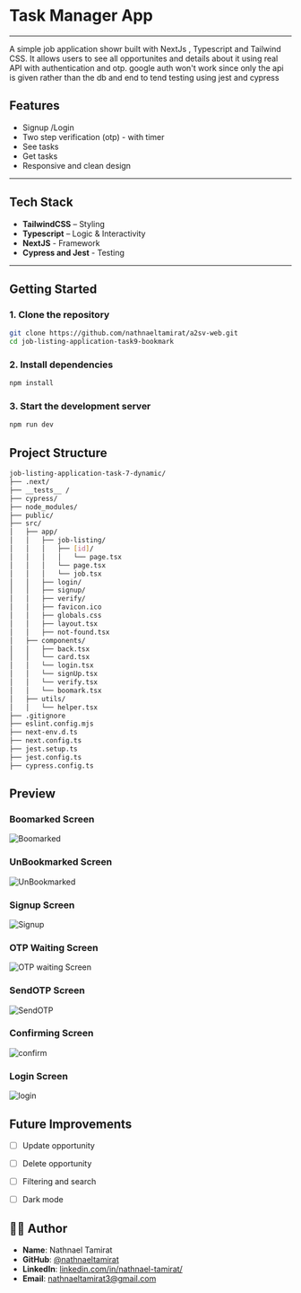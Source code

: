 # Task Manager App
---

A simple job application showr built with NextJs , Typescript and Tailwind CSS. It allows users to see all opportunites and details about it using real API with authentication and otp.
google auth won't work since only the api is given rather than the db and end to tend testing using jest and cypress

##  Features
- Signup /Login
- Two step verification (otp) - with timer
- See tasks
- Get tasks
- Responsive and clean design

---

##  Tech Stack
- **TailwindCSS** – Styling
- **Typescript** – Logic & Interactivity
- **NextJS** - Framework
- **Cypress and Jest** - Testing



---

##  Getting Started

### 1. Clone the repository

```bash
git clone https://github.com/nathnaeltamirat/a2sv-web.git
cd job-listing-application-task9-bookmark
```

### 2. Install dependencies
```bash
npm install
```

### 3. Start the development server
```bash
npm run dev
```
## Project Structure
```bash
job-listing-application-task-7-dynamic/
├── .next/
├── __tests__ /
├── cypress/
├── node_modules/
├── public/
├── src/
│   ├── app/
│   │   ├── job-listing/
│   │   │   ├── [id]/
│   │   │   │   └── page.tsx
│   │   │   └── page.tsx
│   │   │   └── job.tsx
│   │   ├── login/
│   │   ├── signup/
│   │   ├── verify/
│   │   ├── favicon.ico
│   │   ├── globals.css
│   │   ├── layout.tsx
│   │   ├── not-found.tsx
│   ├── components/
│   │   ├── back.tsx
│   │   └── card.tsx
│   │   └── login.tsx
│   │   └── signUp.tsx
│   │   └── verify.tsx
│   │   └── boomark.tsx
│   ├── utils/
│   │   └── helper.tsx
├── .gitignore
├── eslint.config.mjs
├── next-env.d.ts
├── next.config.ts
├── jest.setup.ts
├── jest.config.ts
├── cypress.config.ts


```


## Preview


###  Boomarked Screen 
![Boomarked](https://raw.githubusercontent.com/nathnaeltamirat/a2sv-web/main/job-listing-application-task9-bookmark/public/bookmarked.png)

###  UnBookmarked Screen 
![UnBookmarked](https://raw.githubusercontent.com/nathnaeltamirat/a2sv-web/main/job-listing-application-task9-bookmark/public/unbookmarked.png)

###  Signup Screen 
![Signup](https://raw.githubusercontent.com/nathnaeltamirat/a2sv-web/main/job-listing-application-task9-bookmark/public/signup.png)

###  OTP Waiting Screen
![OTP waiting Screen](https://raw.githubusercontent.com/nathnaeltamirat/a2sv-web/main/job-listing-application-task9-bookmark/public/waiting.png)

###  SendOTP Screen 
![SendOTP](https://raw.githubusercontent.com/nathnaeltamirat/a2sv-web/main/job-listing-application-task9-bookmark/public/sendOtp.png)

###  Confirming Screen 
![confirm](https://raw.githubusercontent.com/nathnaeltamirat/a2sv-web/main/job-listing-application-task9-bookmark/public/confirm.png)

###  Login Screen 
![login](https://raw.githubusercontent.com/nathnaeltamirat/a2sv-web/main/job-listing-application-task9-bookmark/public/login.png)




## Future Improvements

- [ ] Update opportunity
- [ ] Delete opportunity
- [ ] Filtering and search  
- [ ] Dark mode  


## 👨‍💻 Author

- **Name**: Nathnael Tamirat  
- **GitHub**: [@nathnaeltamirat](https://github.com/yourusername)  
- **LinkedIn**: [linkedin.com/in/nathnael-tamirat/](https://www.linkedin.com/in/nathnael-tamirat/)  
- **Email**: nathnaeltamirat3@gmail.com

